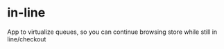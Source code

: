# in-line
App to virtualize queues, so you can continue browsing store while still in line/checkout
